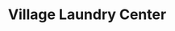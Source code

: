 ---
title: "Village Laundry Center"
url: /south-portland/village-laundry-center/
shop: Wäscherei
---